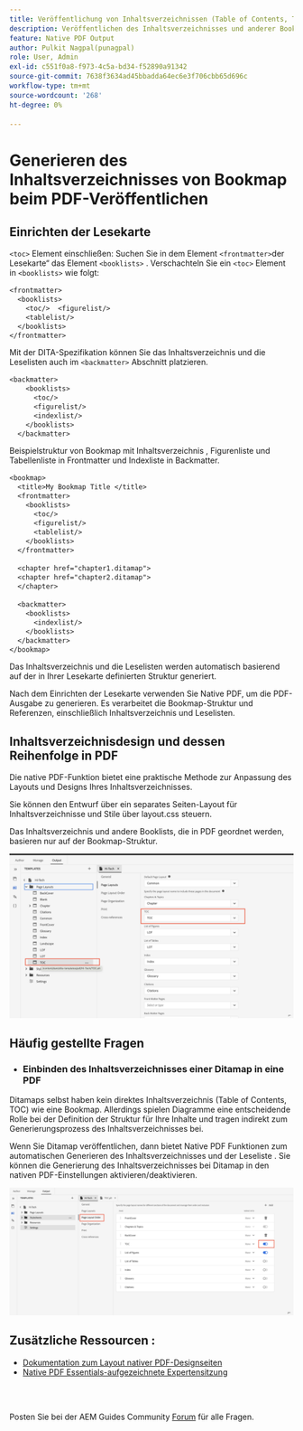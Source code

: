 ```yaml
---
title: Veröffentlichung von Inhaltsverzeichnissen (Table of Contents, TOC) mit NativePDF
description: Veröffentlichen des Inhaltsverzeichnisses und anderer Booklists für Ihre Datenbookmap mit NativePDF
feature: Native PDF Output
author: Pulkit Nagpal(punagpal)
role: User, Admin
exl-id: c551f0a8-f973-4c5a-bd34-f52890a91342
source-git-commit: 7638f3634ad45bbadda64ec6e3f706cbb65d696c
workflow-type: tm+mt
source-wordcount: '268'
ht-degree: 0%

---
```


# Generieren des Inhaltsverzeichnisses von Bookmap beim PDF-Veröffentlichen

## Einrichten der Lesekarte

`<toc>` Element einschließen:
Suchen Sie in dem Element `<frontmatter>`der Lesekarte“ das Element `<booklists>` .  Verschachteln Sie ein `<toc>` Element in `<booklists>` wie folgt:

```
<frontmatter>
  <booklists>
    <toc/>  <figurelist/>
    <tablelist/>
  </booklists>
</frontmatter>
```

Mit der DITA-Spezifikation können Sie das Inhaltsverzeichnis und die Leselisten auch im `<backmatter>` Abschnitt platzieren.


```
<backmatter>
    <booklists>
      <toc/>
      <figurelist/>
      <indexlist/>
    </booklists>
  </backmatter>
```

Beispielstruktur von Bookmap mit Inhaltsverzeichnis , Figurenliste und Tabellenliste in Frontmatter und Indexliste in Backmatter.

```
<bookmap>
  <title>My Bookmap Title </title>
  <frontmatter>
    <booklists>
      <toc/>
      <figurelist/>
      <tablelist/>
    </booklists>
  </frontmatter>

  <chapter href="chapter1.ditamap">
  <chapter href="chapter2.ditamap">
  </chapter>

  <backmatter>
    <booklists>
      <indexlist/>
    </booklists>
  </backmatter>
</bookmap>
```

Das Inhaltsverzeichnis und die Leselisten werden automatisch basierend auf der in Ihrer Lesekarte definierten Struktur generiert.

Nach dem Einrichten der Lesekarte verwenden Sie Native PDF, um die PDF-Ausgabe zu generieren. Es verarbeitet die Bookmap-Struktur und Referenzen, einschließlich Inhaltsverzeichnis und Leselisten.

## Inhaltsverzeichnisdesign und dessen Reihenfolge in PDF

Die native PDF-Funktion bietet eine praktische Methode zur Anpassung des Layouts und Designs Ihres Inhaltsverzeichnisses.

Sie können den Entwurf über ein separates Seiten-Layout für Inhaltsverzeichnisse und Stile über layout.css steuern.

Das Inhaltsverzeichnis und andere Booklists, die in PDF geordnet werden, basieren nur auf der Bookmap-Struktur.

![Inhaltsverzeichnis](../assets/publishing/toc.png)


## Häufig gestellte Fragen

- ### Einbinden des Inhaltsverzeichnisses einer Ditamap in eine PDF

Ditamaps selbst haben kein direktes Inhaltsverzeichnis (Table of Contents, TOC) wie eine Bookmap. Allerdings spielen Diagramme eine entscheidende Rolle bei der Definition der Struktur für Ihre Inhalte und tragen indirekt zum Generierungsprozess des Inhaltsverzeichnisses bei.

Wenn Sie Ditamap veröffentlichen, dann bietet Native PDF Funktionen zum automatischen Generieren des Inhaltsverzeichnisses und der Leseliste . Sie können die Generierung des Inhaltsverzeichnisses bei Ditamap in den nativen PDF-Einstellungen aktivieren/deaktivieren.

![Inhaltsverzeichnis deaktivieren](../assets/publishing/pageorder.png)

## Zusätzliche Ressourcen :

- [Dokumentation zum Layout nativer PDF-Designseiten](https://experienceleague.adobe.com/de/docs/experience-manager-guides/using/install-guide/on-prem-ig/output-gen-config/config-native-pdf-publish/design-page-layout)
- [Native PDF Essentials-aufgezeichnete Expertensitzung](https://experienceleague.adobe.com/de/docs/experience-manager-guides/using/knowledge-base/expert-session/native-pdf-publishing-essentials-feb23)

<br>
<br>

Posten Sie bei der AEM Guides Community [Forum](https://experienceleaguecommunities.adobe.com/t5/experience-manager-guides/ct-p/aem-xml-documentation?profile.language=de) für alle Fragen.



